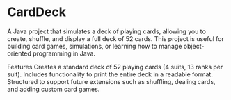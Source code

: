 # CardDeck
A Java project that simulates a deck of playing cards, allowing you to create, shuffle, and display a full deck of 52 cards. This project is useful for building card games, simulations, or learning how to manage object-oriented programming in Java.

Features
Creates a standard deck of 52 playing cards (4 suits, 13 ranks per suit).
Includes functionality to print the entire deck in a readable format.
Structured to support future extensions such as shuffling, dealing cards, and adding custom card games.
